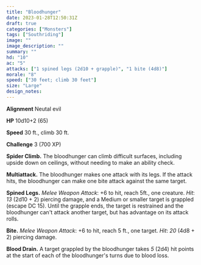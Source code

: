 ```yaml
---
title: "Bloodhunger"
date: 2023-01-28T12:50:31Z
draft: true
categories: ["Monsters"]
tags: ["Southriding"]
image: ""
image_description: ""
summary: ""
hd: "10"
ac: "5"
attacks: ["1 spined legs (2d10 + grapple)", "1 bite (4d8)"]
morale: "8"
speed: ["30 feet; climb 30 feet"]
size: "Large"
design_notes:
---
```


**Alignment** Neutal evil

**HP** 10d10+2 (65)

**Speed** 30 ft., climb 30 ft.

**Challenge** 3 (700 XP)

**Spider Climb.** The bloodhunger can climb difficult surfaces, including upside down on ceilings, without needing to make an ability check.

**Multiattack.** The bloodhunger makes one attack with its legs. If the attack hits, the bloodhunger can make one bite attack against the same target.

**Spined Legs.** _Melee Weapon Attack_: +6 to hit, reach 5ft., one creature. _Hit_: _13_ (2d10 + 2) piercing damage, and a Medium or smaller target is grappled (escape DC 15). Until the grapple ends, the target is restrained and the bloodhunger can't attack another target, but has advantage on its attack rolls.

**Bite.** _Melee Weapon Attack_: +6 to hit, reach 5 ft., one target. _Hit_: _20_ (4d8 + 2) piercing damage.

**Blood Drain.** A target grappled by the bloodhunger takes _5_ (2d4) hit points at the start of each of the bloodhunger's turns due to blood loss.

